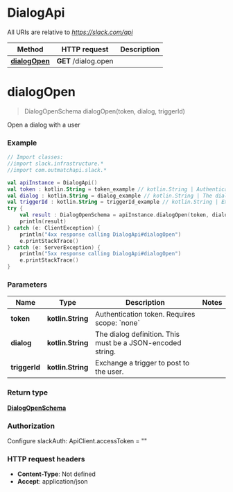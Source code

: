 # DialogApi

All URIs are relative to *https://slack.com/api*

Method | HTTP request | Description
------------- | ------------- | -------------
[**dialogOpen**](DialogApi.md#dialogOpen) | **GET** /dialog.open | 


<a name="dialogOpen"></a>
# **dialogOpen**
> DialogOpenSchema dialogOpen(token, dialog, triggerId)



Open a dialog with a user

### Example
```kotlin
// Import classes:
//import slack.infrastructure.*
//import com.outmatchapi.slack.*

val apiInstance = DialogApi()
val token : kotlin.String = token_example // kotlin.String | Authentication token. Requires scope: `none`
val dialog : kotlin.String = dialog_example // kotlin.String | The dialog definition. This must be a JSON-encoded string.
val triggerId : kotlin.String = triggerId_example // kotlin.String | Exchange a trigger to post to the user.
try {
    val result : DialogOpenSchema = apiInstance.dialogOpen(token, dialog, triggerId)
    println(result)
} catch (e: ClientException) {
    println("4xx response calling DialogApi#dialogOpen")
    e.printStackTrace()
} catch (e: ServerException) {
    println("5xx response calling DialogApi#dialogOpen")
    e.printStackTrace()
}
```

### Parameters

Name | Type | Description  | Notes
------------- | ------------- | ------------- | -------------
 **token** | **kotlin.String**| Authentication token. Requires scope: &#x60;none&#x60; |
 **dialog** | **kotlin.String**| The dialog definition. This must be a JSON-encoded string. |
 **triggerId** | **kotlin.String**| Exchange a trigger to post to the user. |

### Return type

[**DialogOpenSchema**](DialogOpenSchema.md)

### Authorization


Configure slackAuth:
    ApiClient.accessToken = ""

### HTTP request headers

 - **Content-Type**: Not defined
 - **Accept**: application/json

